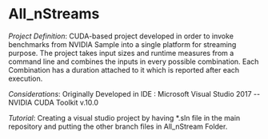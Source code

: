 # All_nStreams
_Project Definition_: CUDA-based project developed in order to invoke benchmarks from NVIDIA Sample into a single platform for streaming purpose. The project takes input sizes and runtime measures from a command line and combines the inputs in every possible combination. Each Combination has a duration attached to it which is reported after each execution.

_Considerations_: Originally Developed in IDE : Microsoft Visual Studio 2017 -- NVIDIA CUDA Toolkit v.10.0

_Tutorial_: Creating a visual studio project by having *.sln file in the main repository and putting the other branch files in All_nStream Folder.
